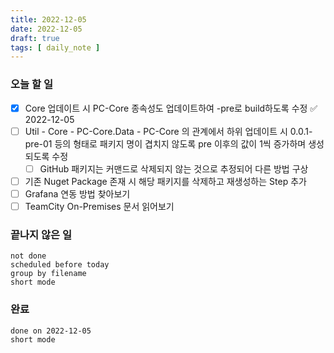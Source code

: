 ```yaml
---
title: 2022-12-05
date: 2022-12-05
draft: true
tags: [ daily_note ]
---
```


### 오늘 할 일
- [x] Core 업데이트 시 PC-Core 종속성도 업데이트하여 -pre로 build하도록 수정 ✅ 2022-12-05
- [ ] Util - Core - PC-Core.Data - PC-Core 의 관계에서 하위 업데이트 시 0.0.1-pre-01 등의 형태로 패키지 명이 겹치지 않도록 pre 이후의 값이 1씩 증가하며 생성되도록 수정
	- [ ] GitHub 패키지는 커맨드로 삭제되지 않는 것으로 추정되어 다른 방법 구상
- [ ] 기존 Nuget Package 존재 시 해당 패키지를 삭제하고 재생성하는 Step 추가
- [ ] Grafana 연동 방법 찾아보기
- [ ] TeamCity On-Premises 문서 읽어보기

### 끝나지 않은 일
```tasks
not done
scheduled before today
group by filename
short mode

```

### 완료
```tasks
done on 2022-12-05
short mode
```